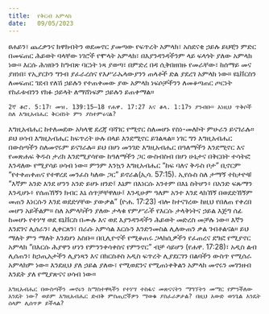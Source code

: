 ```yaml
---
title:  የቅርብ አምላክ
date:   09/05/2023
---
```


ፀሐይን፣ ጨረቃንና ክዋክብትን ወደመኖር ያመጣው የፍጥረት አምላክ፣ አስደናቂ ኃይሉ ይህቺን ምድር በመፍጠር ሕይወት ባላቸው ነገሮች የሞላት አምላክ፣ በእያንዳንዳችንም ላይ ፍላጎት ያለው አምላክ ነው። እርሱ ሕዝቡን ከግብጽ ባርነት ነጻ ያወጣ፣ በምድረ በዳ ሲቅበዘበዙ የመራቸው፣ ከሰማይ መና ያዘነበ፣ የኢያርኮን ግንብ ያፈራረሰና የእሥራኤላውያንን ጠላቶች ድል ያደረገ አምላክ ነው። ዩኒቨርስን ለመፍጠር ገደብ የለሽ ኃይሉን የተጠቀመው ያው አምላክ ነፍሶቻችንን ለመቆጣጠር ጦርነት የከፈቱብንን የክፉ ኃይላት ለማሸነፍም ኃይሉን ይጠቀማል።

`2ኛ ቆሮ. 5:17፣ መዝ. 139:15–18 የሐዋ. 17:27 እና ቆላ. 1:17ን ያንብቡ። እነዚህ ጥቅሶች ስለ እግዚአብሔር ቅርብነት ምን ያስተምሩናል?`

እግዚአብሔር ከተለመደው አካላዊ ደረጃ ባሻገር የሚኖር ስለመሆኑ የስነ-መለኮት ምሁራን ይናገራሉ። ይህ ሀሳብ እግዚአብሔር ከፍጥረት ሁሉ በላይ እንደሚኖር ይገልጻል። ነገር ግን እግዚአብሔር በውስጣችን ስለመኖሩም ይናገራሉ። ይህ በሆነ መንገድ እግዚአብሔር በዓለማችን እንደሚኖር እና የመጽሐፍ ቅዱስ ታሪክ እንደሚያሳየው ከዓለማችን ጋር ውስብስብ በሆነ ሁኔታና በቅርበት ተሳትፎ እንዳለው የሚያሳይ ሀሳብ ነው። ምንም እንኳን እግዚአብሔር “ከፍ ባለና ቅዱስ ቦታ” ቢኖርም “የተቀጠቀጠና የተዋረደ መንፈስ ካለው ጋር” ይኖራል(ኢሳ. 57:15). ኢየሱስ ስለ ታማኝ ተከታዮቹ “እኛም አንድ እንደ ሆንን አንድ ይሆኑ ዘንድ፤ እኔም በእነርሱ አንተም በእኔ ስትሆን፥ በአንድ ፍጹማን እንዲሆኑ፥ የሰጠኸኝን ክብር እኔ ሰጥቻቸዋለሁ፤ እንዲሁም ዓለም አንተ እንደ ላክኸኝ በወደድኸኝም መጠን እነርሱን እንደ ወደድሃቸው ያውቃል” (ዮሐ. 17:23) ብሎ ከተናገረው ከዚህ የበለጠ የቀረበ መሆን አይችልም። ስለ አምላካችን ያለው ታላቁ የምሥራች የእርሱ ታላቅነትና ኃይል እጅግ ሰፊ ከመሆኑ የተነሣ ወደ ዩኒቨርስ በሙሉ እና ወደ እያንዳንዳችን ሕይወት መድረስ መቻሉ ነው። እኛን እንደገና ሊሰራን፣ ሊቀርጸን፣ በራሱ አምሳል እርሱን እንድንመስል ሊለውጠን ቃል ገብቶልናል። ይህ ማለት ምን ማለት እንደሆነ አስቡ። በቢሊዮኖች የሚቆጠሩ ጋላክሲዎችን የፈጠረና ደግፎ የሚያኖር አምላክ “በእርሱ ሕያዋን ሆነን የምንንቀሳቀስና የምንኖር” ብቻ ሳይሆን (የሐዋ. 17:28)፣ አዲስ ልብ ሊሰጠን፣ ከኃጢአታችን ሊያነጻን እና በክርስቶስ አዲስ ፍጥረት ሊያደርገን በልባችን ውስጥ የሚሰራ አምላክም ነው። እንደዚህ ያለ ኃይል ያለው፣ የሚወደንና የሚጠነቀቅልን አምላክ መኖሩን መገንዘብ እንዴት ያለ የሚያጽናና ሀሳብ ነው።

`እግዚአብሔር በውስጣችን መኖሩን ከማስተዋላችን የተነሣ ተስፋና መጽናናትን ማግኘትን መማር የምንችለው እንዴት ነው? ወይም እግዚአብሔር ድብቅ ምስጢሮችዎን ማወቁ ያስፈራዎታል? በዚህ አውድ ወንጌል እንዴት ሰላም ሊሰጥዎ ይችላል?`